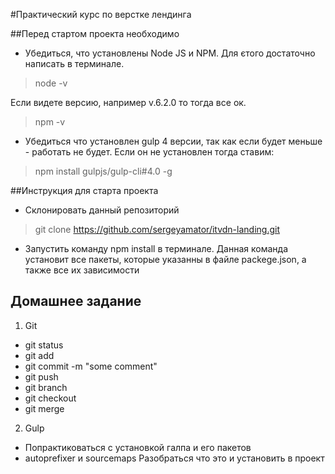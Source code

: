 #Практический курс по верстке лендинга

##Перед стартом проекта необходимо

+ Убедиться, что установлены Node JS и NPM. Для єтого достаточно написать в терминале.
 
> node -v

Если видете версию, например v.6.2.0 то тогда все ок.
  
> npm -v

* Убедиться что установлен gulp 4 версии, так как если будет меньше - работать не будет. Если он не установлен тогда ставим:
> npm install gulpjs/gulp-cli#4.0 -g 
 
##Инструкция для старта проекта
* Склонировать данный репозиторий
> git clone https://github.com/sergeyamator/itvdn-landing.git 

* Запустить команду npm install в терминале. Данная команда установит все пакеты, которые указанны в файле 
packege.json, а также все их зависимости


## Домашнее задание
1. Git
- git status
- git add
- git commit -m "some comment"
- git push
- git branch
- git checkout
- git merge

2. Gulp
- Попрактиковаться с установкой галпа и его пакетов
- autoprefixer и sourcemaps Разобраться что это и установить в проект
